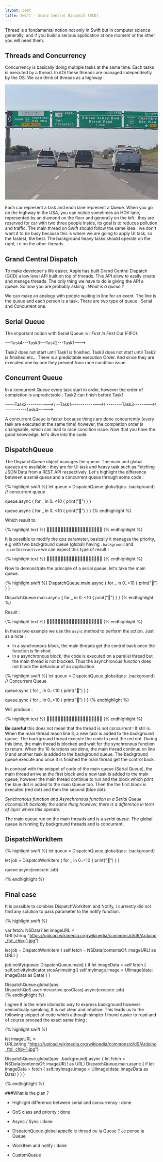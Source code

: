 ```yaml
---
layout: post
title: Swift - Grand Central Dispatch (GCD)
---
```


Thread is a fondamental notion not only in Swift but in computer science generally, and if you build a serious application at one moment or the other you will need them.

## Threads and Concurrency

Concurrency is basically doing multiple tasks at the same time. Each tasks is executed by a thread. In iOS these threads are managed independently by the OS. We can think of threads as a highway :


![Highway](/assets/highway.jpg)

Each car represent a task and each lane represent a Queue. When you go on the highway in the USA, you can notice sometimes an HOV lane, represented by an diamond on the floor and generally on the left : they are reserved for car with two three people inside, its goal is to reduces pollution and traffic. The main thread on Swift should follow the same idea : we don't want it to be busy because this is where we are going to apply UI task, so the fastest, the best. The background heavy tasks should operate on the right, i.e on the other threads.


## Grand Central Dispatch
To make developer's life easier, Apple has built Grand Central Dispatch (GCD) a low level API built on top of threads. This API allow to easily create and manage threads. The only thing we have to do is giving the API a queue. So now you are probably asking : *What is a queue ?*

We can make an analogy with people waiting in line for an event. The line is the queue and each person is a task. 
There are two type of queue : Serial and Concurrent one.


## Serial Queue
The important notion with Serial Queue is : *First In First Out* (FIFO). 

---Task4---Task3---Task2---Task1--->

Task2 does not start until Task1 is finished. Task3 does not start until Task2 is finished etc... There is a predictable execution Order. And since they are executed one by one they prevent from race condition issue.


## Concurrent Queue
In a concurrent Queue every task start in order, however the order of completion is unpredictable : Task2 can finish before Task1.

-----Task2----------->\\
--Task1-------------->\\
--------Task3-------->\\
-----------Task4----->

A concurrent Queue is faster because things are done concurrently (every task are executed at the same time) however, the completion order is changeable, which can lead to race condition issue. Now that you have the good knowledge, let's dive into the code.


## DispatchQueue
The DispatchQueue object manages the queue. The main and global queues are available : they are for UI task and heavy task such as Fetching JSON Data from a REST API respectively. Let's highlight the difference between a serial queue and a concurrent queue through some code :

{% highlight swift %}
let queue = DispatchQueue.global(qos: .background) // concurrent queue

queue.async {
    for _ in 0..<10 {
        print("🔴")
    }
}

queue.async {
    for _ in 0..<10 {
        print("🔵")
    }
}
{% endhighlight %}

Which result to :

{% highlight text %}
🔴🔵🔵🔴🔵🔴🔵🔴🔵🔴🔵🔴🔵🔴🔵🔴🔵🔴🔵🔴
{% endhighlight %}

It is possible to modify the qos parameter, basically it manages the priority, e.g with two background queue (global) having `.background` and `.userInteractive` we can expect this type of result :

{% highlight text %}
🔵🔴🔵🔴🔵🔴🔵🔴🔵🔴🔵🔵🔵🔵🔴🔵🔴🔴🔴🔴
{% endhighlight %}


Now to demonstrate the principle of a serial queue, let's take the main queue.

{% highlight swift %}
DispatchQueue.main.async {
    for _ in 0..<10 {
        print("🔴")
    }
}

DispatchQueue.main.async {
    for _ in 0..<10 {
        print("🔵")
    }
}
{% endhighlight %}

Result :

{% highlight text %}
🔴🔴🔴🔴🔴🔴🔴🔴🔴🔴🔵🔵🔵🔵🔵🔵🔵🔵🔵🔵
{% endhighlight %}

In these two example we use the `async` method to perform the action. Just as a note :
- In a synchronous block, the main threads get the control back once the function is finished.
- In a asynchronous block, the code is executed on a parallel thread but the main thread is not blocked. Thus the asynchronous function does not block the behaviour of an application.

{% highlight swift %}
let queue = DispatchQueue.global(qos: .background) // Concurrent Queue

queue.sync {
    for _ in 0..<10 {
        print("🔴")
    }
}

queue.sync {
    for _ in 0..<10 {
        print("🔵")
    }
}
{% endhighlight %}

Will produce :

{% highlight text %}
🔴🔴🔴🔴🔴🔴🔴🔴🔴🔴🔵🔵🔵🔵🔵🔵🔵🔵🔵🔵
{% endhighlight %}

**Be careful** this does not mean that the thread is not concurrent ! It still is.
When the main thread reach line 3, a new task is added to the background queue. The background thread execute the code to print the red dot. During this time, the main thread is blocked and wait for the synchronous function to return. When the 10 iterations are done, the main thread continue on line 9 and another task is added to the background queue. The background queue execute and once it is finished the main thread get the control back.

In contrast with the snippet of code of the main queue (Serial Queue), the main thread arrive at the first block and a new task is added to the main queue, however the main thread continue to run and the block which print the blue dot is added to the main Queue too. Then the the first block is executed (red dot) and then the second (blue dot).

 *Synchronous function and Asynchronous function in a Serial Queue accomplish basically the same thing however, there is a difference in term of layer where this operate.*

The main queue run on the main threads and is a *serial queue*. The global queue is running by background threads and is concurrent.

## DispatchWorkItem

{% highlight swift %}
let queue = DispatchQueue.global(qos: .background)

let job = DispatchWorkItem {
    for _ in 0..<10 {
        print("🔴")
    }
}

queue.async(execute: job)

{% endhighlight %}

## Final case
It is possible to combine DispatchWorkItem and Notify, I currently did not find any solution to pass parameter to the notify function. 

{% highlight swift %}

var fetch: NSData?
let imageURL = URL(string:"https://upload.wikimedia.org/wikipedia/commons/d/d9/Arduino_ftdi_chip-1.jpg")

let job = DispatchWorkItem {
    self.fetch = NSData(contentsOf: imageURL! as URL)
}

job.notify(queue: DispatchQueue.main) {
    if let imageData = self.fetch {
        self.activityIndicator.stopAnimating()
        self.myImage.image = UIImage(data: imageData as Data)
    }
}

DispatchQueue.global(qos: DispatchQoS.userInteractive.qosClass).async(execute: job)    
{% endhighlight %}

I agree it is the more idiomatic way to express background however semanticaly speaking, It is not clear and intuitive. This leads us to the following snippet of code which although simpler I found easier to read and of course proceed the exact same thing :

{% highlight swift %}

let imageURL = URL(string:"https://upload.wikimedia.org/wikipedia/commons/d/d9/Arduino_ftdi_chip-1.jpg")

DispatchQueue.global(qos: .background).async {
	let fetch = NSData(contentsOf: imageURL! as URL)
	DispatchQueue.main.async {
		if let imageData = fetch {
			self.myImage.image = UIImage(data: imageData as Data)
		}
	}
}

{% endhighlight %}

###What is the plan ?

- Highlight difference between serial and concurrency : done
- QoS class and priority : done
- Async / Sync : done

- DispatchQueue.global appelle le thread ou la Queue ? Je pense la Queue
- WorkItem and notify : done
- CustomQueue



